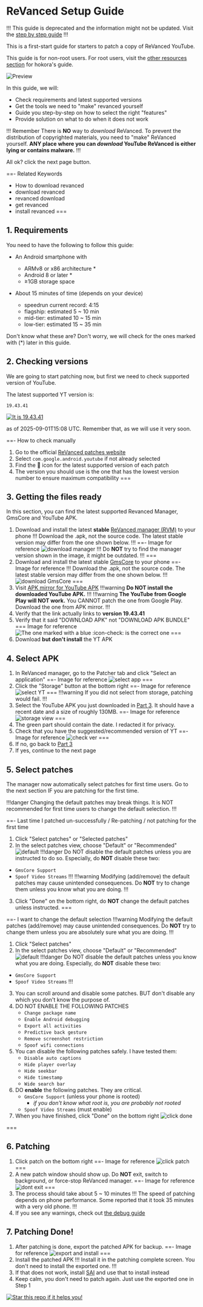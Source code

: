 # ReVanced Setup Guide

!!!
This guide is deprecated and the information might not be updated.
Visit the [step by step guide](/step-by-step/00-preface.md)
!!!

This is a first-start guide for starters to patch a copy of ReVanced YouTube.

This guide is for non-root users. For root users, visit the [other resources section](https://sodawithoutsparkles.github.io/revanced-troubleshooting-guide/#other-resources) for hokora's guide.

![Preview](https://raw.githubusercontent.com/SodaWithoutSparkles/revanced-troubleshooting-guide/main/step-by-step/00.jpg)

In this guide, we will:

- Check requirements and latest supported versions
- Get the tools we need to "make" revanced yourself
- Guide you step-by-step on how to select the right "features"
- Provide solution on what to do when it does not work

!!! Remember
There is **NO** way to _download_ ReVanced. To prevent the distribution of copyrighted materials, you need to "make" ReVanced yourself. 
**ANY place where you can _download_ YouTube ReVanced is either lying or contains malware.**
!!!

All ok? click the next page button.

==- Related Keywords
- How to download revanced
- download revanced
- revanced download
- get revanced
- install revanced
===

## 1. Requirements

You need to have the following to follow this guide:

- An Android smartphone with
    - ARMv8 or x86 architecture *
    - Android 8 or later *
    - ≥1GB storage space

- About 15 minutes of time (depends on your device)
    - speedrun current record: 4:15
    - flagship: estimated 5 ~ 10 min
    - mid-tier: estimated 10 ~ 15 min
    - low-tier: estimated 15 ~ 35 min

Don't know what these are? Don't worry, we will check for the ones marked with (*) later in this guide.

## 2. Checking versions

We are going to start patching now, but first we need to check supported version of YouTube.

The latest supported YT version is:

```
19.43.41
```

[![It is 19.43.41](https://img.shields.io/badge/Latest%20Supported%20Version-19.43.41-ff0000?style=for-the-badge&logo=youtube)](https://www.apkmirror.com/apk/google-inc/youtube/youtube-19-43-41-release/youtube-19-43-41-android-apk-download/)

as of 2025-09-01T15:08 UTC. Remember that, as we will use it very soon.

==- How to check manually
1. Go to the official [ReVanced patches website](https://revanced.app/patches?pkg=com.google.android.youtube)
2. Select `com.google.android.youtube` if not already selected
3. Find the 🎯 icon for the latest supported version of each patch
4. The version you should use is the one that has the lowest version number to ensure maximum compatibility
===

## 3. Getting the files ready

In this section, you can find the latest supported Revanced Manager, GmsCore and YouTube APK.

1. Download and install the latest **stable** [ReVanced manager (RVM)](https://github.com/ReVanced/ReVanced-manager/releases/latest) to your phone
!!!
Download the .apk, not the source code. 
The latest stable version may differ from the one shown below.
!!!
==- Image for reference
![download manager](https://github.com/SodaWithoutSparkles/ReVanced-troubleshooting-guide/blob/main/screenshots/000-download_manager.jpg?raw=true)
!!!
Do **NOT** try to find the manager version shown in the image, it might be outdated.
!!!
===
2. Download and install the latest stable [GmsCore](https://github.com/ReVanced/GmsCore/releases/latest) to your phone
==- Image for reference
!!!
Download the .apk, not the source code. 
The latest stable version may differ from the one shown below.
!!!
![download GmsCore](https://github.com/SodaWithoutSparkles/ReVanced-troubleshooting-guide/blob/main/screenshots/010-download_GmsCore.jpg?raw=true)
===
3. Visit [APK mirror for YouTube APK](https://www.apkmirror.com/apk/google-inc/youtube/youtube-19-43-41-release/youtube-19-43-41-android-apk-download/)
!!!warning
**Do NOT install the downloaded YouTube APK.**
!!!
!!!warning
**The YouTube from Google Play will NOT work.** You CANNOT patch the one from Google Play. Download the one from APK mirror.
!!!
4. Verify that the link actually links to **version 19.43.41**
5. Verify that it said "DOWNLOAD APK" not "DOWNLOAD APK BUNDLE"
=== Image for reference
![The one marked with a blue :icon-check: is the correct one](https://github.com/SodaWithoutSparkles/ReVanced-troubleshooting-guide/blob/main/screenshots/021-verify-apk-not-bundle.jpg?raw=true)
===
6. Download **but don't install** the YT APK

## 4. Select APK

1. In ReVanced manager, go to the Patcher tab and click "Select an application"
==- Image for reference
![select app](https://github.com/SodaWithoutSparkles/ReVanced-troubleshooting-guide/blob/main/screenshots/060-select_application.jpg?raw=true)
===
2. Click the "Storage" button at the bottom right
==- Image for reference
![select YT](https://github.com/SodaWithoutSparkles/ReVanced-troubleshooting-guide/blob/main/screenshots/081-select_from_storage.jpg?raw=true)
===
!!!warning 
If you did not select from storage, patching would fail.
!!!
3. Select the YouTube APK you just downloaded in [Part 3](https://sodawithoutsparkles.github.io/revanced-troubleshooting-guide/step-by-step/03-get-files/). It should have a recent date and a size of roughly 130MB.
==- Image for reference
![storage view](https://github.com/SodaWithoutSparkles/ReVanced-troubleshooting-guide/blob/main/screenshots/090-select_YT_apk.jpg?raw=true)
===
4. The green part should contain the date. I redacted it for privacy.
5. Check that you have the suggested/recommended version of YT
==- Image for reference
![check ver](https://github.com/SodaWithoutSparkles/ReVanced-troubleshooting-guide/blob/main/screenshots/100-check_version.jpg?raw=true)
===
6. If no, go back to [Part 3](https://sodawithoutsparkles.github.io/revanced-troubleshooting-guide/step-by-step/03-get-files/)
7. If yes, continue to the next page

## 5. Select patches

The manager now automatically select patches for first time users. Go to the next section IF you are patching for the first time.

!!!danger
Changing the default patches may break things. It is NOT recommended for first time users to change the default selection.
!!!

==- Last time I patched un-successfully / Re-patching / not patching for the first time
1. Click "Select patches" or "Selected patches"
2. In the select patches view, choose "Default" or "Recommended"
![default](https://github.com/SodaWithoutSparkles/ReVanced-troubleshooting-guide/blob/main/screenshots/110-select_default.jpg?raw=true)
!!!danger
Do NOT disable the default patches unless you are instructed to do so. Especially, do **NOT** disable these two:
- `GmsCore Support`
- `Spoof Video Streams`
!!!
!!!warning
Modifying (add/remove) the default patches may cause unintended consequences. 
Do **NOT** try to change them unless you know what you are doing.
!!!
3. Click "Done" on the bottom right, do **NOT** change the default patches unless instructed.
===

==- I want to change the default selection
!!!warning
Modifying the default patches (add/remove) may cause unintended consequences. Do **NOT** try to change them unless you are absolutely sure what you are doing.
!!!
1. Click "Select patches"
2. In the select patches view, choose "Default" or "Recommended"
![default](https://github.com/SodaWithoutSparkles/ReVanced-troubleshooting-guide/blob/main/screenshots/110-select_default.jpg?raw=true)
!!!danger
Do NOT disable the default patches unless you know what you are doing. Especially, do **NOT** disable these two:
- `GmsCore Support`
- `Spoof Video Streams`
!!!
3. You can scroll around and disable some patches. BUT don't disable any which you don't know the purpose of.
4. DO NOT ENABLE THE FOLLOWING PATCHES
    - `Change package name`
    - `Enable Android debugging`
    - `Export all activities`
    - `Predictive back gesture`
    - `Remove screenshot restriction`
    - `Spoof wifi connections`
5. You can disable the following patches safely. I have tested them:
    - `Disable auto captions`
    - `Hide player overlay`
    - `Hide seekbar`
    - `Hide timestamp`
    - `Wide search bar`
6. DO **enable** the following patches. They are critical.
    - `GmsCore Support` (unless your phone is rooted)
        - _if you don't know what root is, you are probably not rooted_
    - `Spoof Video Streams` (must enable)
6. When you have finished, click "Done" on the bottom right
![click done](https://github.com/SodaWithoutSparkles/ReVanced-troubleshooting-guide/blob/main/screenshots/120-click_done.jpg?raw=true)

===

## 6. Patching

1. Click patch on the bottom right
==- Image for reference
![click patch](https://github.com/SodaWithoutSparkles/ReVanced-troubleshooting-guide/blob/main/screenshots/130-go_patch.jpg?raw=true)
===
2. A new patch window should show up. Do **NOT** exit, switch to background, or force-stop ReVanced manager.
==- Image for reference
![dont exit](https://github.com/SodaWithoutSparkles/ReVanced-troubleshooting-guide/blob/main/screenshots/140-dont_exit.jpg?raw=true)
===
3. The process should take about 5 ~ 10 minutes
!!!
The speed of patching depends on phone performance. Some reported that it took 35 minutes with a very old phone.
!!!
4. If you see any warnings, check out [the debug guide](/troubleshoot/00-trouble-shooting.md)

## 7. Patching Done!

1. After patching is done, export the patched APK for backup.
==- Image for reference
![export and install](https://github.com/SodaWithoutSparkles/ReVanced-troubleshooting-guide/blob/main/screenshots/150-export_install.jpg?raw=true)
===
2. Install the patched APK
!!!
Install it in the patching complete screen. You don't need to install the exported one.
!!!
3. If that does not work, install [SAI](https://play.google.com/store/apps/details?id=com.aefyr.sai) and use that to install instead
4. Keep calm, you don't need to patch again. Just use the exported one in Step 1

[![Star this repo if it helps you!](https://img.shields.io/github/stars/SodaWithoutSparkles/revanced-troubleshooting-guide?style=for-the-badge&logo=github)](https://github.com/SodaWithoutSparkles/revanced-troubleshooting-guide)

